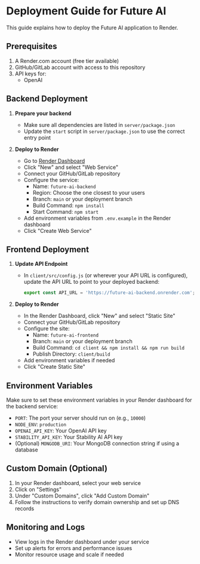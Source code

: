 # Deployment Guide for Future AI

This guide explains how to deploy the Future AI application to Render.

## Prerequisites

1. A Render.com account (free tier available)
2. GitHub/GitLab account with access to this repository
3. API keys for:
   - OpenAI

## Backend Deployment

1. **Prepare your backend**
   - Make sure all dependencies are listed in `server/package.json`
   - Update the `start` script in `server/package.json` to use the correct entry point

2. **Deploy to Render**
   - Go to [Render Dashboard](https://dashboard.render.com/)
   - Click "New" and select "Web Service"
   - Connect your GitHub/GitLab repository
   - Configure the service:
     - Name: `future-ai-backend`
     - Region: Choose the one closest to your users
     - Branch: `main` or your deployment branch
     - Build Command: `npm install`
     - Start Command: `npm start`
   - Add environment variables from `.env.example` in the Render dashboard
   - Click "Create Web Service"

## Frontend Deployment

1. **Update API Endpoint**
   - In `client/src/config.js` (or wherever your API URL is configured), update the API URL to point to your deployed backend:
     ```javascript
     export const API_URL = 'https://future-ai-backend.onrender.com';
     ```

2. **Deploy to Render**
   - In the Render Dashboard, click "New" and select "Static Site"
   - Connect your GitHub/GitLab repository
   - Configure the site:
     - Name: `future-ai-frontend`
     - Branch: `main` or your deployment branch
     - Build Command: `cd client && npm install && npm run build`
     - Publish Directory: `client/build`
   - Add environment variables if needed
   - Click "Create Static Site"

## Environment Variables

Make sure to set these environment variables in your Render dashboard for the backend service:

- `PORT`: The port your server should run on (e.g., `10000`)
- `NODE_ENV`: `production`
- `OPENAI_API_KEY`: Your OpenAI API key
- `STABILITY_API_KEY`: Your Stability AI API key
- (Optional) `MONGODB_URI`: Your MongoDB connection string if using a database

## Custom Domain (Optional)

1. In your Render dashboard, select your web service
2. Click on "Settings"
3. Under "Custom Domains", click "Add Custom Domain"
4. Follow the instructions to verify domain ownership and set up DNS records

## Monitoring and Logs

- View logs in the Render dashboard under your service
- Set up alerts for errors and performance issues
- Monitor resource usage and scale if needed
